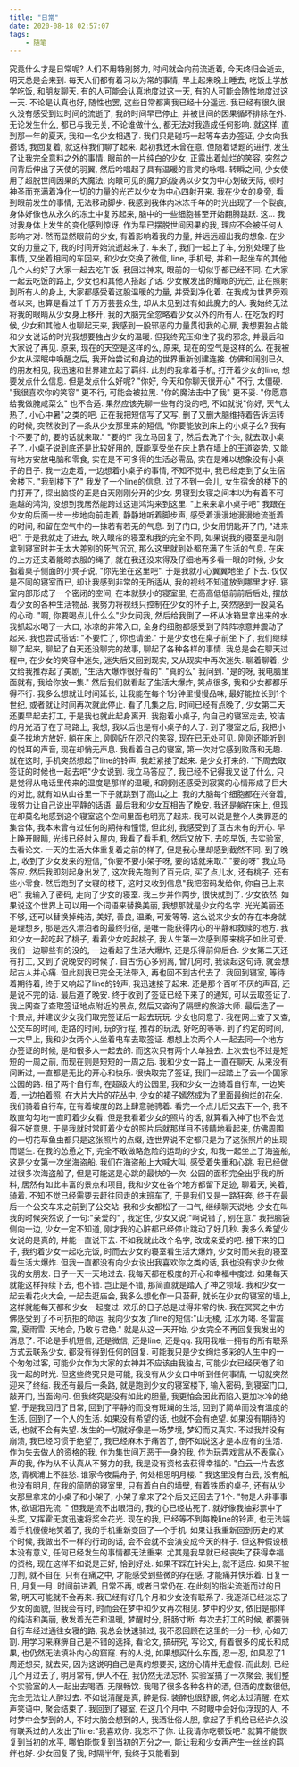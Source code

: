 ```yaml
---
title: "日常"
date: 2020-08-18 02:57:07
tags:
    - 随笔
---
```

  究竟什么才是日常呢? 人们不用特别努力, 时间就会向前流逝着, 今天终归会逝去, 明天总是会来到. 每天人们都有着习以为常的事情, 早上起来晚上睡去, 吃饭上学放学吃饭, 和朋友聊天. 有的人可能会认真地度过这一天, 有的人可能会随性地度过这一天. 不论是认真也好, 随性也罢, 这些日常都离我已经十分遥远. 我已经有很久很久没有感受到过时间的流逝了, 我的时间早已停止, 并被世间的因果循环排除在外. 无论发生什么, 都已与我无关, 不论谁做什么, 都无法对我造成任何影响. 
  就这样, 直到那一年的夏天, 我和一名少女相遇了. 我们只是碰巧一起等车去办签证, 少女向我搭话, 我回复着, 就这样我们聊了起来. 起初我还未曾在意, 但随着话题的进行, 发生了让我完全意料之外的事情. 眼前的一片纯白的少女, 正露出着灿烂的笑容, 突然之间背后伸出了天使的羽翼, 然后吟唱起了具有温暖的言灵的咏唱. 转瞬之间, 少女使用了超脱世间因果的大魔法, 肉眼可见的魔力的漩涡以少女为中心划破天际, 顿时神圣而充满着净化一切的力量的光芒以少女为中心四射开来. 我在少女的身旁, 看到眼前发生的事情, 无法移动脚步. 我感到我体内冰冻千年的时光出现了一个裂痕, 身体好像也从永久的冻土中复苏起来, 脑中的一些细胞甚至开始翻腾跳跃. 这... 我对我身体上发生的变化感到惊讶. 作为早已摆脱世间因果的我, 理应不会被任何人影响才对. 然而显然眼前的少女, 有着影响着我的力量, 并远远超出我的想象. 在少女的力量之下, 我的时间开始流逝起来了.
  车来了, 我们一起上了车, 分别处理了些事情, 又坐着相同的车回来, 和少女交换了微信, line, 手机号, 并和一起坐车的其他几个人约好了大家一起去吃午饭. 我回过神来, 眼前的一切似乎都已经不同. 在大家一起去吃饭的路上, 少女也和其他人搭起了话. 少女散发出的耀眼的光芒, 正在照射到所有人的身上, 大家都感受着这股温暖的力量, 并受到净化着. 在我成为世界旁观者以来, 也算是看过千千万万芸芸众生, 却从未见到过有如此魔力的人. 我始终无法将我的眼睛从少女身上移开, 我的大脑完全忽略着少女以外的所有人. 在吃饭的时候, 少女和其他人也聊起天来, 我感到一股邪恶的力量贯彻我的心扉, 我想要独占能和少女说话的时光我想要独占少女的温暖. 但我终究压抑住了我的邪念, 并最后和大家说了再见.
  原来, 现在的天空是这样的么, 原来, 现在的空气是这样的么. 在我被少女从深眠中唤醒之后, 我开始尝试和身边的世界重新创建连接. 仿佛和阔别已久的朋友相见, 我迅速和世界建立起了羁绊. 此刻的我拿着手机, 打开着少女的line, 想要发点什么信息. 但是发点什么好呢? "你好, 今天和你聊天很开心" 不行, 太僵硬. "我很喜欢你的笑容" 更不行, 可能会被拉黑. "你的魔法击中了我" 更不妥. "你愿意给我做腌咸菜么" 也不合适. 果然应该先聊一些有的没的吧, 不如就说"你好, 天气太热了, 小心中暑"之类的吧. 正在我把短信写了又写, 删了又删大脑维持着告诉运转的时候, 突然收到了一条从少女那里来的短信, "你要能放到床上的小桌子么? 我有个不要了的, 要的话就来取." "要的!" 我立马回复了, 然后去洗了个头, 就去取小桌子了. 小桌子说到底还是比较好用的, 既能享受坐在床上靠在墙上的王道姿势, 又能有地方安放电脑和零食, 实在是不可多得的生活必需品, 实在是难以想象没有小桌子的日子. 我一边走着, 一边想着小桌子的事情, 不知不觉中, 我已经走到了女生宿舍楼下. "我到楼下了" 我发了一个line的信息. 过了不到一会儿, 女生宿舍的楼下的门打开了, 探出脑袋的正是白天刚刚分开的少女. 男寝到女寝之间本以为有着不可逾越的鸿沟, 没想到我居然能跨过这道鸿沟来到这里. "上来来拿小桌子吧" 我跟在少女的后面一步一步地向前走着, 静静地听着脚步声, 感受着漫漫地漫漫地流逝着的时间, 和留在空气中的一抹若有若无的气息. 到了门口, 少女用钥匙开了门, "进来吧". 于是我就走了进去, 映入眼帘的寝室和我的完全不同, 如果说我的寝室是和刚拿到寝室时并无太大差别的死气沉沉, 那么这里就到处都充满了生活的气息. 在床的上方还支着能晾衣服的绳子, 就在我还没来得及仔细地再多看一眼的时候, 少女指着桌子侧面的小凳子说, "你先坐在这里吧". 于是我就小心翼翼地坐了下去. 仅仅是不同的寝室而已, 却让我感到非常的无所适从, 我的视线不知道放到哪里才好. 寝室内部形成了一个密闭的空间, 在本就狭小的寝室里, 在高高低低前前后后处, 摆放着少女的各种生活物品. 我努力将视线只控制在少女的杯子上, 突然感到一股莫名的心动. "啊, 你要喝点儿什么么"少女问我, 然后给我倒了一杯从冰箱里拿出来的水. 我抓起水喝了一大口, 冰凉的非常入口, 全身的细胞都感受到了阵阵凉意并震动了起来. 我也尝试搭话: "不要忙了, 你也请坐." 于是少女也在桌子前坐下了, 我们继续聊了起来, 聊起了白天还没聊完的故事, 聊起了各种各样的事情. 我总是会在聊天过程中, 在少女的笑容中迷失, 迷失后又回到现实, 又从现实中再次迷失. 聊着聊着, 少女给我推荐起了美剧, "生活大爆炸很好看的". "真的么" 我问到. "是的呀, 我电脑里面就有, 我给你放一集." 然后我们就看起了生活大爆炸, 笑点很多, 我和少女都都乐得不行. 我多么想就让时间延长, 让我能在每个1分钟里慢慢品味, 最好能拉长到1个世纪, 或者就让时间再次就此停止. 看了几集之后, 时间已经有点晚了, 少女第二天还要早起去打工, 于是我也就此起身离开. 我抱着小桌子, 向自己的寝室走去, 皎洁的月光洒了在了马路上, 我想, 我以后也是有小桌子的人了.
  到了寝室之后, 我把小桌子找地方放好. 躺在床上, 刚刚近在咫尺的笑容, 现在已无处可见. 刚刚还能听到的悦耳的声音, 现在却悄无声息. 我看着自己的寝室, 第一次对它感到败落和无趣. 就在这时, 手机突然想起了line的铃声, 我赶紧接了起来. 是少女打来的. "下周去取签证的时候也一起去吧"少女说到. 我立马答应了, 我已经不记得我又说了什么, 只是觉得从电话里传来的温度是那样的温暖, 和刚刚还感受到寂寞的心情形成了巨大的对比, 就有如从山谷里一下子就跳到了高山之上. 我的大脑每个细胞都在兴奋着, 我努力让自己说出平静的话语. 最后我和少女互相告了晚安. 我还是躺在床上, 但现在却莫名地感到这个寝室这个空间里面也明亮了起来. 我可以说是整个人类罪恶的集合体, 我本未曾有过任何的期待和憧憬, 但此刻, 我感受到了亘古未有的开心.
  早上睁开眼睛, 光线已经射入屋内, 我看了看手机, 然后又放下. 去吃早饭, 去实验室, 去看论文. 一天的生活大体重复着之前的样子, 但是我心里却感到截然不同. 到了晚上, 收到了少女发来的短信, "你要不要小架子呀, 要的话就来取." "要的呀" 我立马答应. 然后我即刻起身出发了, 这次我先跑到了百元店, 买了点儿水, 还有桃子, 还有些小零食. 然后跑到了女寝的楼下, 这时又收到信息"我把密码发给你, 你自己上来吧". 我输入了密码, 走向了少女的寝室. 我三步并作两步, 很快就到了. 少女依然. 如果说这个世界上可以用一个词语来替换美丽, 我想那就是少女的名字. 光光美丽还不够, 还可以替换掉纯洁, 美好, 善良, 温柔, 可爱等等. 这么说来少女的存在本身就是理想乡, 那是远久漂泊者的最终归宿, 是唯一能获得内心的平静和救赎的地方. 我和少女一起吃起了桃子, 看着少女吃起桃子, 我人生第一次感到原来桃子如此可爱. 我们一边聊些有的没的, 一边看起了生活大爆炸, 还是乐得前仰后合. 少女第二天还有打工, 又到了说晚安的时候了. 自古伤心多别离, 曾几何时, 我读起这句诗, 就会想起古人并心痛. 但此刻我已完全无法带入, 再也回不到古代去了. 我回到寝室, 等待着期待着, 终于又响起了line的铃声, 我迅速接了起来. 还是那个百听不厌的声音, 还是说不完的话. 最后道了晚安.
  终于收到了签证已经下来了的通知, 可以去取签证了. 我上网查了查取签证地点附近的景点, 然后又咨询了隔壁的旅游大师. 最后选了一个景点, 并建议少女我们取完签证后一起去玩玩. 少女也同意了. 我在网上查了又查, 公交车的时间, 走路的时间, 玩的行程, 推荐的玩法, 好吃的等等. 到了约定的时间, 一大早上, 我和少女两个人坐着电车去取签证. 想想上次两个人一起去同一个地方办签证的时候, 是和很多人一起去的. 而这次只有两个人单独去. 上次去也不过是短短的一周之前, 而现在则是短短的一周之后. 我和少女一路上一直在聊天, 从来没有间断过, 一直都是无比的开心和快乐. 很快取完了签证, 我们一起踏上了去一个国家公园的路. 租了两个自行车, 在超级大的公园里, 我和少女一边骑着自行车, 一边笑着, 一边拍着照. 在大片大片的花丛中, 少女的裙子嫣然成为了里面最绚烂的花朵. 我们骑着自行车, 在有着坡度的路上肆意驰骋着. 看完一个点儿后又去下一个, 我不敢直勾勾地一直盯着少女看, 但是我看着少女的照片的话, 就算看入神了也不会觉得不好意思. 于是我就时常盯着少女的照片后就那样目不转睛地看起来, 仿佛周围的一切花草鱼虫都只是这张照片的点缀, 连世界说不定都只是为了这张照片的出现而诞生. 在我的怂恿之下, 完全不敢做略危险的运动的少女, 和我一起坐上了海盗船, 这是少女第一次坐海盗船. 我们在海盗船上大喊大叫, 感受着失重和心跳. 我已经做过很多次海盗船了, 但是可能这是心跳的最快的一次. 公园的面积完全出乎我的所料, 居然有如此丰富的景点和项目, 我和少女在各个地方都留下足迹, 聊着天, 笑着, 骑着. 不知不觉已经需要去赶往回走的末班车了, 于是我们又是一路狂奔, 终于在最后一个公交车来之前到了公交站. 我和少女都松了一口气, 继续聊天说地. 少女在叫我的时候突然说了一句:"亲爱的" , 我定住, 少女又说:"啊说错了, 别在意." 我把脑袋侧向一边, 少女一定不知道, 刚才我的心脏都已经停止跳动了好几秒. 我多么希望少女说的是真的, 并能一直说下去. 不如我就此改个名字, 改成亲爱的吧. 
  接下来的日子, 我约着少女一起吃完饭, 时而去少女的寝室看生活大爆炸, 少女时而来我的寝室看生活大爆炸. 但我一直都没有向少女说出我喜欢你之类的话, 我也没有求少女做我的女朋友. 日子一天一天地过去. 我每天都在极度的开心和幸福中度过. 如果每天就能这样持续下去, 也不错. 岂止是不错, 那简直就是踏入了神之领域. 我和少女一起去看花火大会, 一起去逛庙会, 我多么想化作一只苔藓, 就长在少女的寝室的墙上, 这样就能每天都和少女一起度过.
  欢乐的日子总是过得非常的快. 我在冥冥之中仿佛感受到了不可抗拒的命运, 我向少女发了line的短信:"山无棱, 江水为竭. 冬雷震震, 夏雨雪. 天地合, 乃敢与君绝." 就是从这一天开始, 少女完全不再回复我发出的消息了. 不论是手机短信, 还是微信, 还是line, 还是qq. 我用我唯一拥有的所有联系方式去联系少女, 都没有得到任何的回复. 可能我只是少女绚烂多彩的人生中的一个匆匆过客, 可能少女作为大家的女神并不应该由我独占, 可能少女已经厌倦了和我一起的时光. 但这些终究只是可能, 我没有从少女口中听到任何事情, 一切就突然迎来了终结. 我还有最后一条路, 就是跑到少女的寝室楼下, 输入密码, 到寝室门口, 敲开门, 当面询问. 但我终究是没有如此的胆量, 我更怕会因此而陷入更加冰冷的绝望. 于是我回归了日常, 回到了平静的而没有斑斓的生活, 回到了简单而没有温度的生活, 回到了一个人的生活. 如果没有希望的话, 也就不会有绝望. 如果没有期待的话, 也就不会有失望. 发生的一切就好像是一场梦境, 梦幻而又真实. 不过我并没有崩溃, 我已经习惯于绝望了, 我已经麻木于痛苦了, 倒不如说这才是本应有的生活. 作为失去做人的资格的我, 作为集世间万恶于一身的我, 作为玩弄戏言从不表露心声的我, 作为从不认真从不努力的我, 我是没有资格去获得幸福的. "白云一片去悠悠, 青枫浦上不胜愁. 谁家今夜扁舟子, 何处相思明月楼. " 我这里没有白云, 没有船, 也没有明月, 在我的简陋的寝室里, 只有着白白的墙壁, 有着铁质的桌子, 还有从少女那里拿来的小桌子和小架子, 小架子拿来了2个后又还回去了1个. "物是人非事事休, 欲语泪先流. " 但我是流不出眼泪的, 我的心已经枯死了. 就好像我抽彩票中了头奖, 又挥霍无度迅速将奖金花光. 现在的我, 已经等不到每晚line的铃声, 也无法端着手机傻傻地笑着了, 我的手机重新变回了一个手机. 如果让我重新回到历史的某个时候, 我做出不一样的行动的话, 会不会就不会演变成今天的样子. 但这种假设根本没有意义, 任何已经发生的事情都无法重来. 尤其是我早就已经丧失了获得幸福的资格, 现在这样不如说是正好, 恰到好处. 如果不踩在针尖上, 就不适应. 如果不被刀割, 就不自在. 只有在痛之中, 才能感受到些微的存在感, 才能痛并快乐着.
  日复一日, 月复一月. 时间前进着, 日常不再, 或者日常仍在. 在此刻的指尖流逝而过的日常, 明天可能就不会再来. 我已经有好几个月和少女没有联系了. 我逐渐已经淡忘了少女的面貌, 但我会有时, 时而会在梦中和少女再次相见. 梦中的少女, 依旧是那样的纯洁和美丽, 散发着光芒和温暖, 梦醒时分, 肝肠寸断. 每次去打工的时候, 都要骑自行车经过通往女寝的路, 我总会快速骑过, 我不忍回顾在这里的一分一秒, 心如刀割. 用学习来麻痹自己是不错的选择, 看论文, 搞研究, 写论文, 有着很多的成长和成果, 也仍然无法填补内心的窟窿. 有的人说, 如果想买什么东西, 忍一忍, 如果忍了1周还想买, 就去买, 因为这说明自己是真的想要买, 这份心情并无虚假. 而此刻, 已经几个月过去了, 明月常有, 伊人不在, 我仍然无法忘怀. 
  实验室搞了一次聚会, 我们整个实验室的人一起出去喝酒, 无限畅饮. 我喝了很多各种各样的酒, 但酒的度数很低, 完全无法让人醉过去. 不如说清醒是真, 醉是假. 装醉也很舒服, 何必太过清醒. 在欢声笑语中, 聚会结束了. 我回到了寝室, 在这几个月中, 不时眼中会好似浮现的人, 不时梦中会梦到的人, 不时大脑会想到的人, 我酒壮俗人胆, 拿起了手机给已经许久没有联系过的人发出了line:"我喜欢你. 我忘不了你. 让我请你吃顿饭吧." 就算不能恢复到当初的水平, 哪怕能恢复到当初的万分之一, 能让我和少女再产生一丝丝的羁绊也好. 少女回复了我, 时隔半年, 我终于又能看到
  
